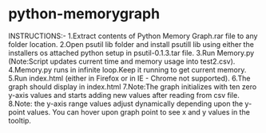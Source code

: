 # python-memorygraph

INSTRUCTIONS:-
  1.Extract contents of Python Memory Graph.rar file to any folder location.
  2.Open psutil lib folder and install psutill lib using either the installers os attached
  python setup in psutil-0.1.3.tar file.
  3.Run Memory.py (Note:Script updates current time and memory usage into test2.csv).
  4.Memory.py runs in infinite loop.Keep it running to get current memory.
  5.Run index.html (either in Firefox or in IE - Chrome not supported).
  6.The graph should display in index.html 
  7.Note:The graph initializes with ten zero y-axis values and starts adding new values after
  reading from csv file.
  8.Note: the y-axis range values adjust dynamically depending upon the y-point values. You can
  hover upon graph point to see x and y values in the tooltip.
